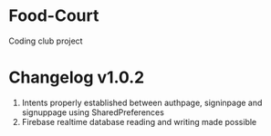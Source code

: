 # Food-Court
Coding club project

# Changelog v1.0.2
1. Intents properly established between authpage, signinpage and signuppage using SharedPreferences
2. Firebase realtime database reading and writing made possible
